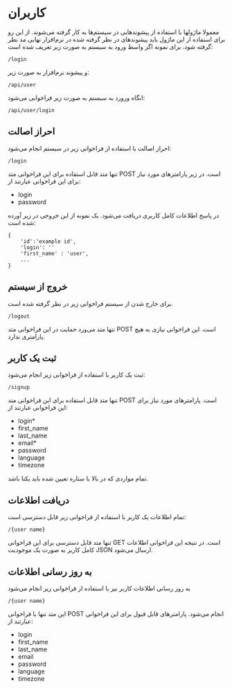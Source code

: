 # کاربران

معمولا ماژولها با استفاده از پیشوندهایی در سیستم‌ها به کار گرفته می‌شوند. از این رو برای استفاده از این ماژول باید پیشوندهای در نظر گرفته شده در نرم‌افزار نهایی مد نظر گرفته شود. برای نمونه اگر واسط ورود به سیستم به صورت زیر تعریف شده است:

	/login

و پیشوند نرم‌افزار به صورت زیر:

	/api/user
	
انگاه ورورد به سیستم به صورت زیر فراخوانی می‌شود:

	/api/user/login

## احراز اصالت

احراز اصالت با استفاده از فراخوانی زیر در سیستم انجام می‌شود:

	/login

تنها متد قابل استفاده برای این فراخوانی متد POST است. در زیر پارامترهای مورد نیاز برای این فراخوانی عبارتند از:

- login
- password

در پاسخ اطلاعات کامل کاربری دریافت می‌شود. یک نمونه از این خروجی در زیر آورده شده است:

	{
		'id':'example id',
		'login': ''
		'first_name' : 'user',
		...
	}

## خروج از سیستم 

برای خارج شدن از سیستم فراخوانی زیر در نظر گرفته شده است.

	/logout

تنها متد می‌ورد حمایت در این فراخوانی متد POST است. این فراخوانی نیازی به هیچ پارامتری ندارد.

## ثبت یک کاربر

ثبت یک کاربر با استفاده از فراخوانی زیر انجام می‌شود:

	/signup

تنها متد قابل استفاده برای این فراخوانی متد POST است. پارامترهای مورد نیاز برای این فراخوانی عبارتند از:

- login*
- first_name
- last_name
- email*
- password
- language
- timezone


تمام مواردی که در بالا با ستاره تعیین شده باید یکتا باشد.

## دریافت اطلاعات

تمام اطلاعات یک کاربر با استفاده از فراخوانی زیر قابل دسترسی است:

	/{user name}

تنها متد قابل دسترسی برای این فراخوانی GET است. در نتیجه این فراخوانی اطلاعات کامل کاربر به صورت یک موجودیت JSON ارسال می‌شود.

## به روز رسانی اطلاعات

به روز رسانی اطلاعات کاربر نیز با استفاده از فراخوانی زیر انجام می‌شود

	/{user name}
	
این متد تنها با فراخوانی POST انجام می‌شود. پارامترهای قابل قبول برای این فراخوانی عبارتند از:

- login
- first_name
- last_name
- email
- password
- language
- timezone